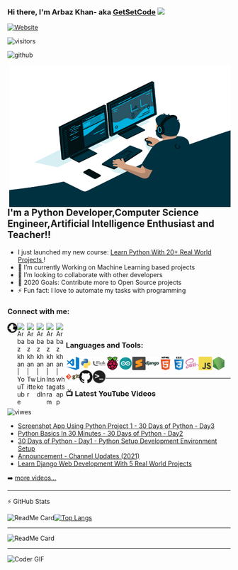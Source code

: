 ### Hi there, I'm Arbaz Khan- aka [GetSetCode][website] <img src="https://media.giphy.com/media/hvRJCLFzcasrR4ia7z/giphy.gif" width="30px">

[![Website](https://img.shields.io/website?label=Arbaazkhan.Ml&style=for-the-badge&url=https://www.arbaazkhan.ml/index.html)](https://www.arbaazkhan.ml/index.html)

![visitors](https://visitor-badge.glitch.me/badge?page_id=page.id)

![github](https://img.shields.io/github/followers/Arbazkhan4712?style=social)

  <img align="right" alt="GIF" src="https://github.com/Arbazkhan4712/Arbazkhan4712/blob/main/code.gif?raw=true" width="500" height="320" />


## I'm a  Python Developer,Computer Science Engineer,Artificial Intelligence Enthusiast and Teacher!!

-  I just launched my new course: [Learn Python With 20+ Real World Projects ][course]!
- 🌱 I’m currently Working on Machine Learning based projects
- 👯 I’m looking to collaborate with other developers
- 🥅 2020 Goals: Contribute more to Open Source projects
- ⚡ Fun fact: I love to automate my tasks with programming

### Connect with me:

[<img align="left" alt="Arbaz khan.com" width="22px" src="https://raw.githubusercontent.com/iconic/open-iconic/master/svg/globe.svg" />][website]
[<img align="left" alt="Arbaz khan | YouTube" width="22px" src="https://cdn.jsdelivr.net/npm/simple-icons@v3/icons/youtube.svg" />][youtube]
[<img align="left" alt="Arbaz khan | Twitter" width="22px" src="https://cdn.jsdelivr.net/npm/simple-icons@v3/icons/twitter.svg" />][twitter]
[<img align="left" alt="Arbaz khan | LinkedIn" width="22px" src="https://cdn.jsdelivr.net/npm/simple-icons@v3/icons/linkedin.svg" />][linkedin]
[<img align="left" alt="Arbaz khan | Instagram" width="22px" src="https://cdn.jsdelivr.net/npm/simple-icons@v3/icons/instagram.svg" />][instagram]
[<img align="left" alt="Arbaz khan | whatsapp" width="22px" src="https://cdn.jsdelivr.net/npm/simple-icons@v3/icons/whatsapp.svg" />][whatsapp]
<br />

### Languages and Tools:

<img align="left" alt="Visual Studio Code" width="30px" src="https://raw.githubusercontent.com/github/explore/80688e429a7d4ef2fca1e82350fe8e3517d3494d/topics/visual-studio-code/visual-studio-code.png" />
<img align="left" alt="python" width="30px" src="https://raw.githubusercontent.com/github/explore/80688e429a7d4ef2fca1e82350fe8e3517d3494d/topics/python/python.png" />
<img align="left" alt="flask" width="30px" src="https://raw.githubusercontent.com/github/explore/80688e429a7d4ef2fca1e82350fe8e3517d3494d/topics/flask/flask.png" />
<img align="left" alt="raspberry-pi" width="30px" src="https://raw.githubusercontent.com/github/explore/80688e429a7d4ef2fca1e82350fe8e3517d3494d/topics/raspberry-pi/raspberry-pi.png" />
<img align="left" alt="arduino" width="30px" src="https://raw.githubusercontent.com/github/explore/80688e429a7d4ef2fca1e82350fe8e3517d3494d/topics/arduino/arduino.png" />
<img align="left" alt="sublime-text" width="30px" src="https://raw.githubusercontent.com/github/explore/80688e429a7d4ef2fca1e82350fe8e3517d3494d/topics/sublime-text/sublime-text.png" />

<img align="left" alt="django" width="30px" src="https://raw.githubusercontent.com/github/explore/80688e429a7d4ef2fca1e82350fe8e3517d3494d/topics/django/django.png" />
<img align="left" alt="HTML5" width="30px" src="https://raw.githubusercontent.com/github/explore/80688e429a7d4ef2fca1e82350fe8e3517d3494d/topics/html/html.png" />
<img align="left" alt="CSS3" width="30px" src="https://raw.githubusercontent.com/github/explore/80688e429a7d4ef2fca1e82350fe8e3517d3494d/topics/css/css.png" />
<img align="left" alt="Sass" width="30px" src="https://raw.githubusercontent.com/github/explore/80688e429a7d4ef2fca1e82350fe8e3517d3494d/topics/sass/sass.png" />
<img align="left" alt="JavaScript" width="30px" src="https://raw.githubusercontent.com/github/explore/80688e429a7d4ef2fca1e82350fe8e3517d3494d/topics/javascript/javascript.png" />
<img align="left" alt="Node.js" width="30px" src="https://raw.githubusercontent.com/github/explore/80688e429a7d4ef2fca1e82350fe8e3517d3494d/topics/nodejs/nodejs.png" />

<img align="left" alt="Git" width="30px" src="https://raw.githubusercontent.com/github/explore/80688e429a7d4ef2fca1e82350fe8e3517d3494d/topics/git/git.png" />
<img align="left" alt="GitHub" width="30px" src="https://raw.githubusercontent.com/github/explore/78df643247d429f6cc873026c0622819ad797942/topics/github/github.png" />
<img align="left" alt="Terminal" width="30px" src="https://raw.githubusercontent.com/github/explore/80688e429a7d4ef2fca1e82350fe8e3517d3494d/topics/terminal/terminal.png" />

<br />
<br />

---

### 📺 Latest YouTube Videos
![viwes](https://img.shields.io/youtube/views/af9BF0Nu9ZQ?style=social)
<!-- YOUTUBE:START -->
- [Screenshot App Using Python Project 1 - 30 Days of Python - Day3](https://www.youtube.com/watch?v=rkBEwfrpAzk)
- [Python Basics In 30 Minutes - 30 Days of Python - Day2](https://www.youtube.com/watch?v=OQSB2lYCiBE)
- [30 Days of Python - Day1 - Python Setup Development Environment Setup](https://www.youtube.com/watch?v=3UfoYE-GDaM)
- [Announcement - Channel Updates (2021)](https://www.youtube.com/watch?v=Cz4Gg6pztJ0)
- [Learn Django Web Development With 5 Real World Projects](https://www.youtube.com/watch?v=liwObGGYxOA)
<!-- YOUTUBE:END -->

➡️ [more videos...](https://www.youtube.com/c/GetSetCoding47)

---


:zap: GitHub Stats

![ReadMe Card](https://github-readme-stats.codestackr.vercel.app/api?username=Arbazkhan4712&show_icons=true&theme=radical)[![Top Langs](https://github-readme-stats.vercel.app/api/top-langs/?username=Arbazkhan4712&layout=compact&theme=radical)](https://github.com/Arbazkhan4712/)


---
![ReadMe Card](https://github-readme-stats.vercel.app/api/pin/?username=Arbazkhan4712&repo=Python-Quarantine-Projects&theme=radical)

---

<img align="center" src="https://media.giphy.com/media/SWoSkN6DxTszqIKEqv/giphy.gif" alt="Coder GIF" width="500" height="400" /> 

[website]: https://www.arbaazkhan.ml/index.html
[course]: https://www.udemy.com/course/learn-python-with-20-real-world-projects/?referralCode=E16F86C039D8C509AF0E
[twitter]: https://twitter.com/Arbazkh87773546
[youtube]: https://www.youtube.com/channel/UCGYWLvjmBouSwjJIzeNDuzw
[instagram]: https://www.instagram.com/getsetcode47/
[linkedin]: https://www.linkedin.com/in/arbaz-khan-a73b71187
[whatsapp]: https://wa.me/+918788855641
